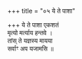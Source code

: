 +++
title = "०५ ये ते पाशा"

+++
ये ते पाशा एकशतं  
मृत्यो मर्त्याय हन्तवे ।  
तांस् ते यज्ञस्य मायया  
सर्वाꣳ अप यजामसि ॥